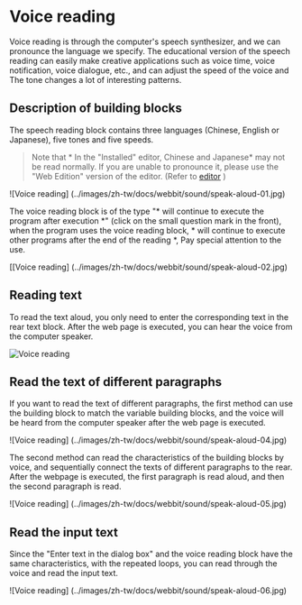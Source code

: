 # Voice reading

Voice reading is through the computer's speech synthesizer, and we can pronounce the language we specify. The educational version of the speech reading can easily make creative applications such as voice time, voice notification, voice dialogue, etc., and can adjust the speed of the voice and The tone changes a lot of interesting patterns.

## Description of building blocks

The speech reading block contains three languages ​​(Chinese, English or Japanese), five tones and five speeds.

> Note that * In the "Installed" editor, Chinese and Japanese* may not be read normally. If you are unable to pronounce it, please use the "Web Edition" version of the editor. (Refer to [editor](../index.html#software) )

![Voice reading] (../images/zh-tw/docs/webbit/sound/speak-aloud-01.jpg)

The voice reading block is of the type "* will continue to execute the program after execution *" (click on the small question mark in the front), when the program uses the voice reading block, * will continue to execute other programs after the end of the reading *, Pay special attention to the use.

[[Voice reading] (../images/zh-tw/docs/webbit/sound/speak-aloud-02.jpg)

## Reading text

To read the text aloud, you only need to enter the corresponding text in the rear text block. After the web page is executed, you can hear the voice from the computer speaker.

![Voice reading](../images/zh-tw/docs/webbit/sound/speak-aloud-03.jpg)

## Read the text of different paragraphs

If you want to read the text of different paragraphs, the first method can use the building block to match the variable building blocks, and the voice will be heard from the computer speaker after the web page is executed.

![Voice reading] (../images/zh-tw/docs/webbit/sound/speak-aloud-04.jpg)

The second method can read the characteristics of the building blocks by voice, and sequentially connect the texts of different paragraphs to the rear. After the webpage is executed, the first paragraph is read aloud, and then the second paragraph is read.

![Voice reading] (../images/zh-tw/docs/webbit/sound/speak-aloud-05.jpg)

## Read the input text

Since the "Enter text in the dialog box" and the voice reading block have the same characteristics, with the repeated loops, you can read through the voice and read the input text.

![Voice reading] (../images/zh-tw/docs/webbit/sound/speak-aloud-06.jpg)